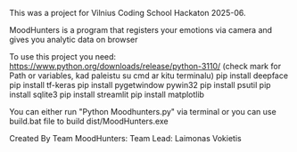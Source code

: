This was a project for Vilnius Coding School Hackaton 2025-06.

MoodHunters is a program that registers your emotions via camera and gives you analytic data on browser 

To use this project you need:
    https://www.python.org/downloads/release/python-3110/  (check mark for Path or variables, kad paleistu su cmd ar kitu terminalu)
    pip install deepface
    pip install tf-keras
    pip install pygetwindow pywin32
    pip install psutil 
    pip install sqlite3
    pip install streamlit
    pip install matplotlib

You can either run "Python Moodhunters.py" via terminal
or you can use build.bat file to build dist/MoodHunters.exe

Created By Team MoodHunters:
    Team Lead: Laimonas Vokietis